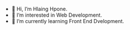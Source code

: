 - 👋 Hi, I’m Hlaing Hpone.
- 👀 I’m interested in Web Development.
- 🌱 I’m currently learning Front End Dvelopment.
